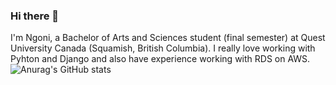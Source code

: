 ### Hi there 👋

I'm Ngoni, a Bachelor of Arts and Sciences student (final semester) at Quest University Canada (Squamish, British Columbia). I really love working with Pyhton and Django and also have experience working with RDS on AWS. 
![Anurag's GitHub stats](https://github-readme-stats.vercel.app/api?username=nmandiveyi&show_icons=true&theme=radical)
